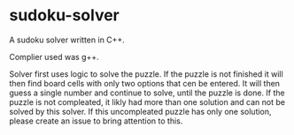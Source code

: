 # sudoku-solver
A sudoku solver written in C++.

Complier used was g++.

Solver first uses logic to solve the puzzle. If the puzzle is not finished it will then find board cells with only two options that cen be entered. It will then guess a single number and continue to solve, until the puzzle is done. If the puzzle is not compleated, it likly had more than one solution and can not be solved by this solver. If this uncompleated puzzle has only one solution, please create an issue to bring attention to this.

